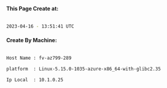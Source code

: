 
   
#### This Page Create at:

```bash

2023-04-16 - 13:51:41 UTC

```

#### Create By Machine:

```bash

Host Name : fv-az799-289

platform  : Linux-5.15.0-1035-azure-x86_64-with-glibc2.35

Ip Local  : 10.1.0.25

```

